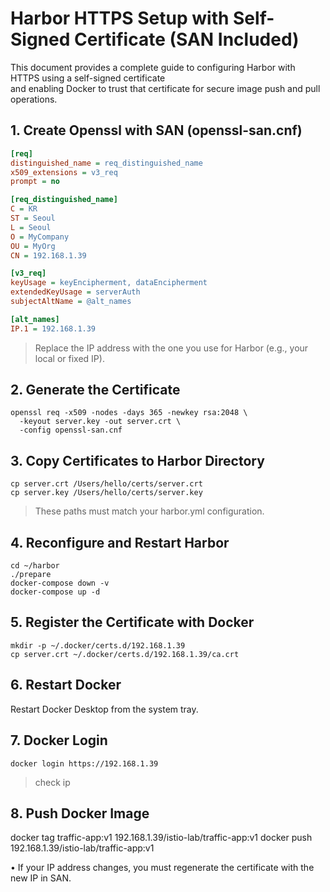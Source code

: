 # Harbor HTTPS Setup with Self-Signed Certificate (SAN Included)
This document provides a complete guide to configuring Harbor with HTTPS using a self-signed certificate  
and enabling Docker to trust that certificate for secure image push and pull operations.

## 1. Create Openssl with SAN (openssl-san.cnf)
```ini
[req]
distinguished_name = req_distinguished_name
x509_extensions = v3_req
prompt = no

[req_distinguished_name]
C = KR
ST = Seoul
L = Seoul
O = MyCompany
OU = MyOrg
CN = 192.168.1.39

[v3_req]
keyUsage = keyEncipherment, dataEncipherment
extendedKeyUsage = serverAuth
subjectAltName = @alt_names

[alt_names]
IP.1 = 192.168.1.39
```

> Replace the IP address with the one you use for Harbor (e.g., your local or fixed IP).

## 2. Generate the Certificate
```
openssl req -x509 -nodes -days 365 -newkey rsa:2048 \
  -keyout server.key -out server.crt \
  -config openssl-san.cnf
```

## 3. Copy Certificates to Harbor Directory
```
cp server.crt /Users/hello/certs/server.crt
cp server.key /Users/hello/certs/server.key
```
> These paths must match your harbor.yml configuration.

## 4. Reconfigure and Restart Harbor
```
cd ~/harbor
./prepare
docker-compose down -v
docker-compose up -d
```

## 5. Register the Certificate with Docker
```
mkdir -p ~/.docker/certs.d/192.168.1.39
cp server.crt ~/.docker/certs.d/192.168.1.39/ca.crt
```

## 6. Restart Docker
Restart Docker Desktop from the system tray.

## 7. Docker Login
```
docker login https://192.168.1.39
```
> check ip

## 8. Push Docker Image
docker tag traffic-app:v1 192.168.1.39/istio-lab/traffic-app:v1
docker push 192.168.1.39/istio-lab/traffic-app:v1


•	If your IP address changes, you must regenerate the certificate with the new IP in SAN.
